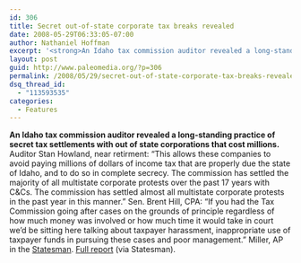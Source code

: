 ```yaml
---
id: 306
title: Secret out-of-state corporate tax breaks revealed
date: 2008-05-29T06:33:05-07:00
author: Nathaniel Hoffman
excerpt: '<strong>An Idaho tax commission auditor revealed a long-standing practice of secret tax settlements with out of state corporations that cost millions. </strong>  Auditor Stan Howland, near retirment: "This allows these companies to avoid paying millions of dollars of income tax that are properly due the state of Idaho, and to do so in complete secrecy..."'
layout: post
guid: http://www.paleomedia.org/?p=306
permalink: /2008/05/29/secret-out-of-state-corporate-tax-breaks-revealed/
dsq_thread_id:
  - "113593535"
categories:
  - Features
---
```

**An Idaho tax commission auditor revealed a long-standing practice of secret tax settlements with out of state corporations that cost millions.** Auditor Stan Howland, near retirment: &#8220;This allows these companies to avoid paying millions of dollars of income tax that are properly due the state of Idaho, and to do so in complete secrecy. The commission has settled the majority of all multistate corporate protests over the past 17 years with C&Cs. The commission has settled almost all multistate corporate protests in the past year in this manner.&#8221; Sen. Brent Hill, CPA: &#8220;If you had the Tax Commission going after cases on the grounds of principle regardless of how much money was involved or how much time it would take in court we&#8217;d be sitting here talking about taxpayer harassment, inappropriate use of taxpayer funds in pursuing these cases and poor management.&#8221; Miller, AP in the [Statesman](http://www.idahostatesman.com/newsupdates/story/394544.html). [Full report](http://media.idahostatesman.com/smedia/2008/05/28/18/TAX_COMMISSION_052508.source.prod_affiliate.36.pdf) (via Statesman).